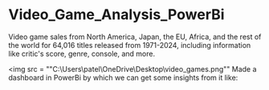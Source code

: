 # Video_Game_Analysis_PowerBi

Video game sales from North America, Japan, the EU, Africa, and the rest of the world for 64,016 titles released from 1971-2024, including information like critic's score, genre, console, and more.
<br>

<img src = ""C:\Users\patel\OneDrive\Desktop\video_games.png""
Made a dashboard in PowerBi by which we can get some insights from it like:
